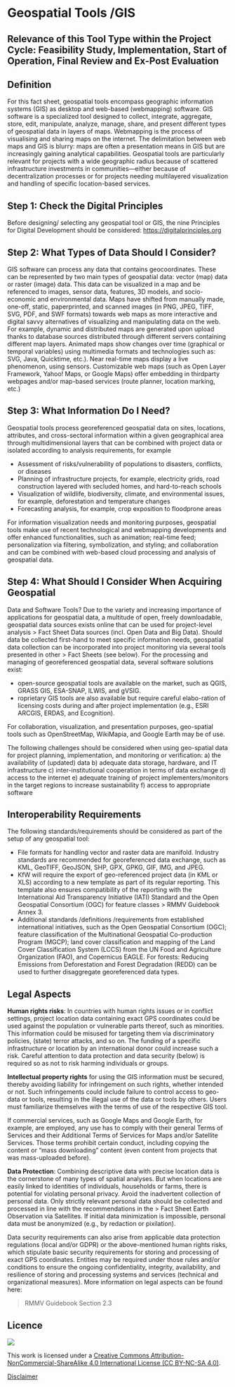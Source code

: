 # Geospatial Tools /GIS

## Relevance of this Tool Type within the Project Cycle: Feasibility Study, Implementation, Start of Operation, Final Review and Ex-Post Evaluation

## Definition 

For this fact sheet, geospatial tools encompass geographic information systems (GIS) as desktop and web-based (webmapping) 
software. GIS software is a specialized tool designed to collect, 
integrate, aggregate, store, edit, manipulate, analyze, manage, 
share, and present different types of geospatial data in layers of 
maps. Webmapping is the process of visualising and sharing maps 
on the internet. The delimitation between web maps and GIS is 
blurry: maps are often a presentation means in GIS but are 
increasingly gaining analytical capabilities.
Geospatial tools are particularly relevant for projects with a wide 
geographic radius because of scattered infrastructure investments 
in communities—either because of decentralization processes or 
for projects needing multilayered visualization and handling of
specific location-based services.

## Step 1: Check the Digital Principles
Before designing/ selecting any geospatial tool or GIS, the 
nine Principles for Digital Development should be considered: 
https://digitalprinciples.org

## Step 2: What Types of Data Should I Consider?
GIS software can process any data that contains geocoordinates. 
These can be represented by two main types of geospatial data: 
vector (map) data or raster (image) data. This data can be visualized in a map and be referenced to images, sensor data, features, 3D models, and socio-economic and environmental data. 
Maps have shifted from manually made, one-off, static, paperprinted, and scanned images (in PNG, JPEG, TIFF, SVG, PDF, and SWF formats) towards web maps as more interactive and digital 
savvy alternatives of visualizing and manipulating data on the 
web. For example, dynamic and distributed maps are generated 
upon upload thanks to database sources distributed through different servers containing different map layers. Animated maps 
show changes over time (graphical or temporal variables) using 
multimedia formats and technologies such as: SVG, Java, Quicktime, etc.). Near real-time maps display a live phenomenon, using 
sensors. Customizable web maps (such as Open Layer Framework, Yahoo! Maps, or Google Maps) offer embedding in thirdparty webpages and/or map-based services (route planner, location marking, etc.) 

## Step 3: What Information Do I Need?
Geospatial tools process georeferenced geospatial data on sites, 
locations, attributes, and cross-sectoral information within a 
given geographical area through multidimensional layers that 
can be combined with project data or isolated according to analysis requirements, for example
-  Assessment of risks/vulnerability of populations to disasters, 
conflicts, or diseases
- Planning of infrastructure projects, for example, electricity 
grids, road construction layered with secluded homes, and 
hard-to-reach schools
- Visualization of wildlife, biodiversity, climate, and environmental issues, for example, deforestation and temperature 
changes
- Forecasting analysis, for example, crop exposition to floodprone areas

For information visualization needs and monitoring purposes, 
geospatial tools make use of recent technological and webmapping developments and offer enhanced functionalities, such as 
animation; real-time feed; personalization via filtering, symbolization, and styling; and collaboration and can be combined with 
web-based cloud processing and analysis of geospatial data.

## Step 4: What Should I Consider When Acquiring Geospatial 
Data and Software Tools?
Due to the variety and increasing importance of applications for 
geospatial data, a multitude of open, freely downloadable, geospatial data sources exists online that can be used for project-level analysis > Fact Sheet Data sources (incl. Open Data 
and Big Data).
Should data be collected first-hand to meet specific information 
needs, geospatial data collection can be incorporated into project monitoring via several tools presented in other > Fact 
Sheets (see below).
For the processing and managing of georeferenced geospatial 
data, several software solutions exist: 
-  open-source geospatial tools are available on the market, such 
as QGIS, GRASS GIS, ESA-SNAP, ILWIS, and gVSIG.
- roprietary GIS tools are also available but require careful elabo-ration of licensing costs during and after project implementation (e.g., ESRI ARCGIS, ERDAS, and Ecognition).

For collaboration, visualization, and presentation purposes, 
geo-spatial tools such as OpenStreetMap, WikiMapia, and 
Google Earth may be of use.

The following challenges should be considered when using 
geo-spatial data for project planning, implementation, and 
monitoring or verification:
a) the availability of (updated) data
b) adequate data storage, hardware, and IT infrastructure
c) inter-institutional cooperation in terms of data exchange
d) access to the internet
e) adequate training of project implementers/monitors in 
the target regions to increase sustainability
f) access to appropriate software


## Interoperability Requirements
The following standards/requirements should be considered as 
part of the setup of any geospatial tool: 
- File formats for handling vector and raster data are manifold. 
Industry standards are recommended for georeferenced data 
exchange, such as KML, GeoTIFF, GeoJSON, SHP, GPX, GPKG, 
GIF, IMG, and JPEG.
- KfW will require the export of geo-referenced project data (in 
KML or XLS) according to a new template as part of its regular reporting. This template also ensures compatibility of the 
reporting with the International Aid Transparency Initiative 
(IATI) Standard and the Open Geospatial Consortium (OGC) for 
feature classes > RMMV Guidebook Annex 3.
- Additional standards /definitions /requirements from established international initiatives, such as the Open Geospatial 
Consortium (OGC); feature classification of the Multinational 
Geospatial Co-production Program (MGCP); land cover classification and mapping of the Land Cover Classification System 
(LCCS) from the UN Food and Agriculture Organization (FAO), 
and Copernicus EAGLE. For forests: Reducing Emissions from 
Deforestation and Forest Degradation (REDD) can be used to 
further disaggregate georeferenced data types.

## Legal Aspects
**Human rights risks**: In countries with human rights issues or in 
conflict settings, project location data containing exact GPS 
coordinates could be used against the population or vulnerable 
parts thereof, such as minorities. This information could be misused for targeting them via discriminatory policies, (state) terror 
attacks, and so on. The funding of a specific infrastructure or 
location by an international donor could increase such a risk. 
Careful attention to data protection and data security (below) is 
required so as not to risk harming individuals or groups.

**Intellectual property rights** for using the GIS information must 
be secured, thereby avoiding liability for infringement on such 
rights, whether intended or not. Such infringements could include 
failure to control access to geo-data or tools, resulting in the illegal use of the data or tools by others. Users must familiarize 
themselves with the terms of use of the respective GIS tool.

If commercial services, such as Google Maps and Google 
Earth, for example, are employed, any use has to comply with 
their general Terms of Services and their Additional Terms of 
Services for Maps and/or Satellite Services. Those terms prohibit 
certain conduct, including copying the content or “mass downloading” content (even content from projects that was mass-uploaded before).

**Data Protection**: Combining descriptive data with precise location data is the cornerstone of many types of spatial analyses. 
But when locations are easily linked to identities of individuals, 
households or farms, there is potential for violating personal privacy. Avoid the inadvertent collection of personal data. Only 
strictly relevant personal data should be collected and processed 
in line with the recommendations in the > Fact Sheet Earth 
Observation via Satellites. If initial data minimization is impossible, personal data must be anonymized (e.g., by redaction or 
pixilation).

Data security requirements can also arise from applicable 
data protection regulations (local and/or GDPR) or the 
above-mentioned human rights risks, which stipulate basic security requirements for storing and processing of exact GPS coordinates.  Entities may be required under those rules and/or conditions to ensure the ongoing confidentiality, integrity, availability, 
and resilience of storing and processing systems and services 
(technical and organizational measures).
More information on legal aspects can be found here:
> RMMV Guidebook Section 2.3

## Licence
![](https://i.creativecommons.org/l/by-nc-sa/4.0/88x31.png)

This work is licensed under a [Creative Commons Attribution-NonCommercial-ShareAlike 4.0 International License (CC BY-NC-SA 4.0)](https://creativecommons.org/licenses/by-nc-sa/4.0/).

[Disclaimer](disclaimer.md)